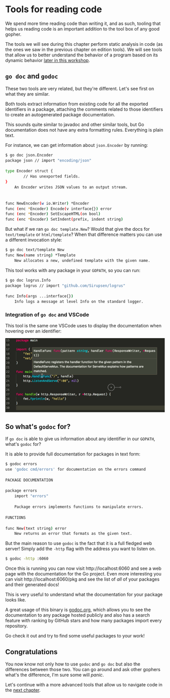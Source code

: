 # Tools for reading code

We spend more time reading code than writing it, and as such, tooling
that helps us reading code is an important addition to the tool box
of any good gopher.

The tools we will see during this chapter perform static analysis in
code (as the ones we saw in the previous chapter on edition tools).
We will see tools that allow us to better understand the behavior of
a program based on its dynamic behavior
[later in this workshop](../../3-dynamic-analysis/README.md).

## `go doc` and `godoc`

These two tools are very related, but they're different. Let's see first
on what they are similar.

Both tools extract information from existing code for all the exported
identifiers in a package, attaching the comments related to those identifiers
to create an autogenerated package documentation.

This sounds quite similar to javadoc and other similar tools, but Go
documentation does not have any extra formatting rules. Everything is plain
text.

For instance, we can get information about `json.Encoder` by running:

```bash
$ go doc json.Encoder
package json // import "encoding/json"

type Encoder struct {
        // Has unexported fields.
}
    An Encoder writes JSON values to an output stream.


func NewEncoder(w io.Writer) *Encoder
func (enc *Encoder) Encode(v interface{}) error
func (enc *Encoder) SetEscapeHTML(on bool)
func (enc *Encoder) SetIndent(prefix, indent string)
```

But what if we ran `go doc template.New`? Would that give the docs for `text/template`
or `html/template`? When that difference matters you can use a different invocation style:

```bash
$ go doc text/template New
func New(name string) *Template
    New allocates a new, undefined template with the given name.
```

This tool works with any package in your `GOPATH`, so you can run:

```bash
$ go doc logrus.Info
package logrus // import "github.com/Sirupsen/logrus"

func Info(args ...interface{})
    Info logs a message at level Info on the standard logger.
```

### Integration of `go doc` and VSCode

This tool is the same one VSCode uses to display the documentation when hovering over an
identifier:

![go doc hovering](godoc.png)

## So what's `godoc` for?

If `go doc` is able to give us information about any identifier in our
`GOPATH`, what's `godoc` for?

It is able to provide full documentation for packages in text form:

```bash
$ godoc errors
use 'godoc cmd/errors' for documentation on the errors command

PACKAGE DOCUMENTATION

package errors
    import "errors"

    Package errors implements functions to manipulate errors.

FUNCTIONS

func New(text string) error
    New returns an error that formats as the given text.
```

But the main reason to use `godoc` is the fact that it is a full
fledged web server! Simply add the `-http` flag with the address
you want to listen on.

```bash
$ godoc -http :6060
```

Once this is running you can now visit http://localhost:6060 and see
a web page with the documentation for the Go project.
Even more interesting you can visit http://localhost:6060/pkg and see
the list of *all* of your packages and their generated docs!

This is very useful to understand what the documentation for your
package looks like.

A great usage of this binary is [godoc.org](https://godoc.org), which
allows you to see the documentation to any package hosted publicly
and also has a search feature with ranking by GitHub stars and how
many packages import every repository.

Go check it out and try to find some useful packages to your work!

## Congratulations

You now know not only how to use `godoc` and `go doc` but also the
differences between those two. You can go around and ask other gophers
what's the difference, I'm sure some will *panic*.

Let's continue with a more advanced tools that allow us to navigate
code in the [next chapter](2-guru.md).
